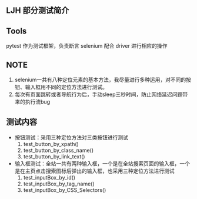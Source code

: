 ## LJH 部分测试简介

## Tools
pytest 作为测试框架，负责断言
selenium 配合 driver 进行相应的操作

## NOTE
1. selenium一共有八种定位元素的基本方法，我尽量进行多种运用，对不同的按钮、输入框用不同的定位方法进行测试。
2. 每次有页面跳转或者导航行为后，手动sleep三秒时间，防止网络延迟问题带来的执行流bug

## 测试内容
- 按钮测试：采用三种定位方法对三类按钮进行测试
  1. test_button_by_xpath()
  2. test_button_by_class_name()
  3. test_button_by_link_text()
- 输入框测试：全站一共有两种输入框，一个是在全站搜索页面的输入框，一个是在主页点击搜索图标后弹出的输入框，也采用三种定位方法进行测试
  1. test_inputBox_by_id()
  2. test_inputBox_by_tag_name()
  3. test_inputBox_by_CSS_Selectors()